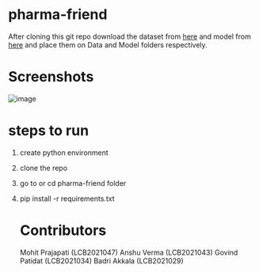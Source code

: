 # pharma-friend



After cloning this git repo download the dataset from [here](https://archive.ics.uci.edu/dataset/461/drug+review+dataset+druglib+com) and model from [here](https://drive.google.com/drive/folders/1sCnPnXdAaJe4UaxReygzAULsZJWnzKZT?usp=sharing) and place them on Data and Model folders respectively.
# Screenshots


![image](https://github.com/anshuvermaa/pharma-friend/assets/96846551/49740e42-765f-4cdb-b6e6-8c200a67ba64)


# steps to run
1. create python environment 
2. clone the repo 
2. go to or cd pharma-friend folder
3. pip install -r requirements.txt

   # Contributors
   Mohit Prajapati (LCB2021047)
   Anshu Verma (LCB2021043)
   Govind Patidat (LCB2021034)
   Badri Akkala (LCB2021029)









